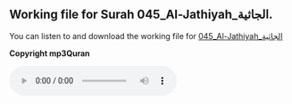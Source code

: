 
## Working file for Surah 045_Al-Jathiyah_الجاثية.

You can listen to and download the working file for [045_Al-Jathiyah_الجاثية](https://server13.mp3quran.net/husr/045.mp3)

**Copyright mp3Quran**

<audio controls src="https://server13.mp3quran.net/husr/045.mp3"></audio>

